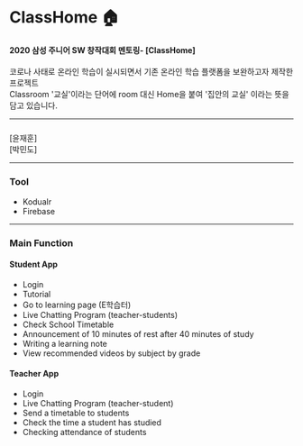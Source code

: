 # ClassHome 🏠
#### 2020 삼성 주니어 SW 창작대회 멘토링- [ClassHome]
코로나 사태로 온라인 학습이 실시되면서 기존 온라인 학습 플랫폼을 보완하고자 제작한 프로젝트<br>
Classroom '교실'이라는 단어에 room 대신 Home을 붙여 '집안의 교실' 이라는 뜻을 담고 있습니다. <br>


------------

### 
[윤재훈]</br>
[박민도]

-----------

### Tool
+ Kodualr
+ Firebase

------------

### Main Function

#### Student App 
+ Login
+ Tutorial
+ Go to learning page (E학습터)
+ Live Chatting Program (teacher-students)
+ Check School Timetable
+ Announcement of 10 minutes of rest after 40 minutes of study
+ Writing a learning note
+ View recommended videos by subject by grade

#### Teacher App
+ Login
+ Live Chatting Program (teacher-student)
+ Send a timetable to students
+ Check the time a student has studied
+ Checking attendance of students
